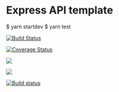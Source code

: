 # Express API template

$ yarn startdev
$ yarn test

[![Build Status](https://travis-ci.com/Jing-Van/shortner-url-api.svg?branch=master)](https://travis-ci.com/Jing-Van/shortner-url-api)

[![Coverage Status](https://coveralls.io/repos/github/Jing-Van/shortner-url-api/badge.svg?branch=master)](https://coveralls.io/github/Jing-Van/shortner-url-api?branch=master)

<a href="https://codeclimate.com/github/Jing-Van/shortner-url-api/maintainability"><img src="https://api.codeclimate.com/v1/badges/9009cb5e798554576bf2/maintainability" /></a>

<a href="https://codeclimate.com/github/Jing-Van/shortner-url-api/test_coverage"><img src="https://api.codeclimate.com/v1/badges/9009cb5e798554576bf2/test_coverage" /></a>

[![Build status](https://ci.appveyor.com/api/projects/status/64c60ghkkyy8t6em?svg=true)](https://ci.appveyor.com/project/Jing-Van/shortner-url-api)

